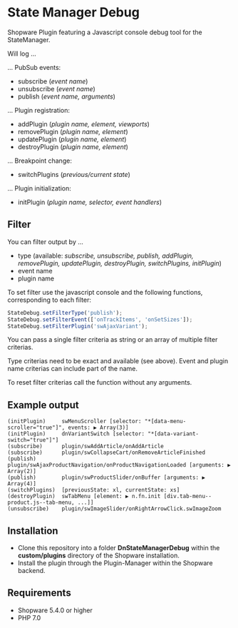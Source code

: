 # State Manager Debug

Shopware Plugin featuring a Javascript console debug tool for the StateManager. 

Will log ...

... PubSub events: 

* subscribe (*event name*)
* unsubscribe (*event name*)
* publish (*event name, arguments*)

... Plugin registration:

* addPlugin (*plugin name, element, viewports*)
* removePlugin (*plugin name, element*)
* updatePlugin (*plugin name, element*)
* destroyPlugin (*plugin name, element*)

... Breakpoint change:

* switchPlugins (*previous/current state*)

... Plugin initialization:

* initPlugin (*plugin name, selector, event handlers*)

## Filter

You can filter output by ...

* type (available: *subscribe, unsubscribe, publish, addPlugin, removePlugin, updatePlugin, destroyPlugin, switchPlugins, initPlugin*)
* event name
* plugin name

To set filter use the javascript console and the following functions, corresponding to each filter:

```javascript
StateDebug.setFilterType('publish');
StateDebug.setFilterEvent(['onTrackItems', 'onSetSizes']);
StateDebug.setFilterPlugin('swAjaxVariant');
```

You can pass a single filter criteria as string or an array of multiple filter criterias.

Type criterias need to be exact and available (see above). Event and plugin name criterias can
include part of the name.

To reset filter criterias call the function without any arguments.

## Example output

```
(initPlugin)     swMenuScroller [selector: "*[data-menu-scroller="true"]", events: ▶ Array(3)]
(initPlugin)     dnVariantSwitch [selector: "*[data-variant-switch="true"]"]
(subscribe)      plugin/swAddArticle/onAddArticle
(subscribe)      plugin/swCollapseCart/onRemoveArticleFinished
(publish)        plugin/swAjaxProductNavigation/onProductNavigationLoaded [arguments: ▶ Array(2)]
(publish)        plugin/swProductSlider/onBuffer [arguments: ▶ Array(4)]
(switchPlugins)  [previousState: xl, currentState: xs]
(destroyPlugin)  swTabMenu [element: ▶ n.fn.init [div.tab-menu--product.js--tab-menu, ...]]
(unsubscribe)    plugin/swImageSlider/onRightArrowClick.swImageZoom
```

## Installation

* Clone this repository into a folder **DnStateManagerDebug** within the **custom/plugins** directory of the Shopware installation.
* Install the plugin through the Plugin-Manager within the Shopware backend.

## Requirements

* Shopware 5.4.0 or higher
* PHP 7.0